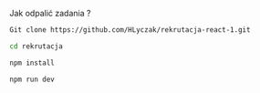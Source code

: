 Jak odpalić zadania ?

```bash
Git clone https://github.com/HLyczak/rekrutacja-react-1.git
```

```bash
cd rekrutacja
```

```bash
npm install
```

```bash
npm run dev
```

